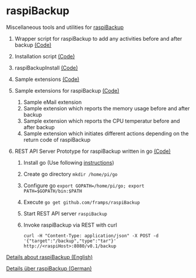 # raspiBackup

Miscellaneous tools and utilities for [raspiBackup](https://www.linux-tips-and-tricks.de/en/backup) 

1. Wrapper script for raspiBackup to add any activities before and after backup [(Code)](https://github.com/framps/raspiBackup/blob/master/raspiBackupWrapper.sh)
2. Installation script [(Code)](https://github.com/framps/raspiBackup/tree/master/installation)
  1. raspiBackupInstall [(Code)](https://github.com/framps/raspiBackup/blob/master/installation/raspiBackupInstall.sh)
  2. Sample extensions [(Code)](https://github.com/framps/raspiBackup/blob/master/installation/raspiBackupSampleExtensionsInstall.sh)
3. Sample extensions for raspiBackup [(Code)](https://github.com/framps/raspiBackup/tree/master/extensions)
	1. Sample eMail extension
	2. Sample extension which reports the memory usage before and after backup
	3. Sample extension which reports the CPU temperatur before and after backup
	4. Sample extension which initiates different actions depending on the return code of raspiBackup

4. REST API Server Prototype for raspiBackup written in go [(Code)](https://github.com/framps/raspiBackup/blob/master/RESTAPIServer.go)
	1. Install go (Use following [instructions](http://www.admfactory.com/how-to-install-golang-on-raspberry-pi/))
	2. Create go directory ```mkdir /home/pi/go```
	3. Configure go ```export GOPATH=/home/pi/go; export PATH=$GOPATH/bin:$PATH```
	4. Execute ```go get github.com/framps/raspiBackup```
	5. Start REST API server ```raspiBackup```
	6. Invoke raspiBackup via REST with curl
	
		```curl -H "Content-Type: application/json" -X POST -d '{"target":"/backup","type":"tar"}' http://<raspiHost>:8080/v0.1/backup```

[Details about raspiBackup (English)](https://www.linux-tips-and-tricks.de/en/backup)

[Details über raspiBackup (German)](https://www.linux-tips-and-tricks.de/de/raspiBackup)
